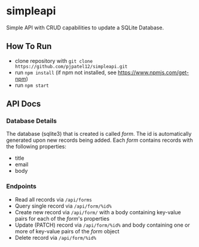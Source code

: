 # simpleapi
Simple API with CRUD capabilities to update a SQLite Database.

## How To Run
 - clone repository with `git clone https://github.com/pjpatel12/simpleapi.git`
 - run `npm install` (if npm not installed, see https://www.npmjs.com/get-npm)
 - run `npm start`

## API Docs
### Database Details
The database (sqlite3) that is created is called *form*. The id is automatically generated upon new records being added. 
Each *form* contains records with the following properties:
 - title
 - email
 - body

### Endpoints
 - Read all records via `/api/forms`
 - Query single record via `/api/form/%id%`
 - Create new record via `/api/form/` with a body containing key-value pairs for each of the *form*'s properties
 - Update (PATCH) record via `/api/form/%id%` and body containing one or more of key-value pairs of the *form* object
 - Delete record via `/api/form/%id%`
